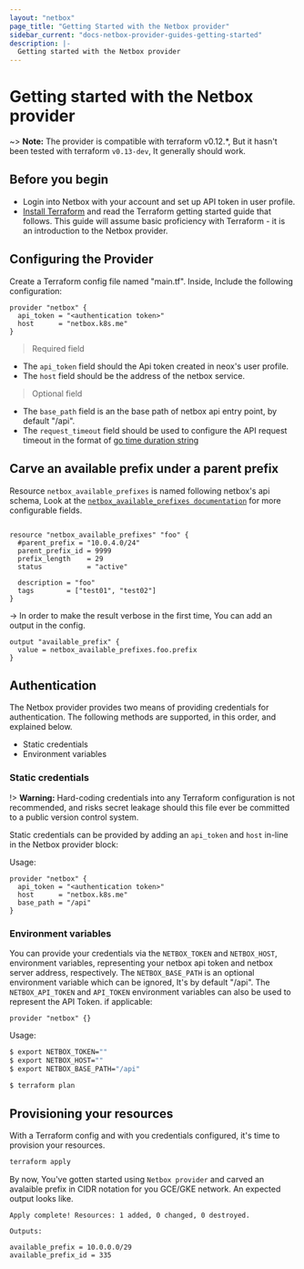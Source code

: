 ```yaml
---
layout: "netbox"
page_title: "Getting Started with the Netbox provider"
sidebar_current: "docs-netbox-provider-guides-getting-started"
description: |-
  Getting started with the Netbox provider
---
```


# Getting started with the Netbox provider

~> **Note:** The provider is compatible with terraform v0.12.*, But it hasn't been tested with terraform `v0.13-dev`, It generally should work.


## Before you begin

* Login into Netbox with your account and set up API token in user profile.
* [Install Terraform](https://www.terraform.io/intro/getting-started/install.html)
and read the Terraform getting started guide that follows. This guide will
assume basic proficiency with Terraform - it is an introduction to the Netbox provider.

## Configuring the Provider

Create a Terraform config file named "main.tf". Inside, Include the following configuration:

```hcl
provider "netbox" {
  api_token = "<authentication token>"
  host      = "netbox.k8s.me"
}
```

> Required field

+ The `api_token` field should the Api token created in neox's user profile.
+ The `host` field should be the address of the netbox service.

> Optional field

+ The `base_path` field is an the base path of netbox api entry point, by default "/api".
+ The `request_timeout` field should be used to configure the API request timeout in
the format of [go time duration string](https://golang.org/src/time/format.go?#L1369)

## Carve an available prefix under a parent prefix
Resource `netbox_available_prefixes` is named following netbox's api schema, Look at the
[`netbox_available_prefixes documentation`](/docs/providers/netbox/r/available_prefixes.html)
for more configurable fields.

```hcl

resource "netbox_available_prefixes" "foo" {
  #parent_prefix = "10.0.4.0/24"
  parent_prefix_id = 9999
  prefix_length    = 29
  status           = "active"

  description = "foo"
  tags        = ["test01", "test02"]
}
```

-> In order to make the result verbose in the first time, You can add an output in the config.

```hcl
output "available_prefix" {
  value = netbox_available_prefixes.foo.prefix
}
```

## Authentication

The Netbox provider provides two means of providing credentials for authentication.
The following methods are supported, in this order, and explained below.

- Static credentials
- Environment variables
 
### Static credentials

!> **Warning:** Hard-coding credentials into any Terraform configuration is not
recommended, and risks secret leakage should this file ever be committed to a
public version control system.

Static credentials can be provided by adding an `api_token` and `host` in-line in the Netbox provider block:

Usage:

```hcl
provider "netbox" {
  api_token = "<authentication token>"
  host      = "netbox.k8s.me"
  base_path = "/api"
}
```

### Environment variables

You can provide your credentials via the `NETBOX_TOKEN` and
`NETBOX_HOST`, environment variables, representing your netbox api token 
and netbox server address, respectively. 
The `NETBOX_BASE_PATH` is an optional environment variable which can be ignored,
It's by default "/api". 
The `NETBOX_API_TOKEN` and `API_TOKEN` environment variables can also be used 
to represent the API Token. if applicable:

```hcl
provider "netbox" {}
```

Usage:

```sh
$ export NETBOX_TOKEN=""                                                                                                                                   ✘ 130 
$ export NETBOX_HOST=""
$ export NETBOX_BASE_PATH="/api"

$ terraform plan
```

## Provisioning your resources
With a Terraform config and with you credentials configured, it's time to provision your resources.

```sh
terraform apply
```

By now, You've gotten started using `Netbox provider` and carved an avalaible prefix in CIDR notation for you GCE/GKE network.
An expected output looks like.

```hcl
Apply complete! Resources: 1 added, 0 changed, 0 destroyed.

Outputs:

available_prefix = 10.0.0.0/29
available_prefix_id = 335

```